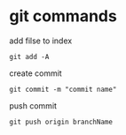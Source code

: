 # git commands

add filse to index
```
git add -A
```

create commit

```
git commit -m "commit name"
```

push commit 

```
git push origin branchName
```